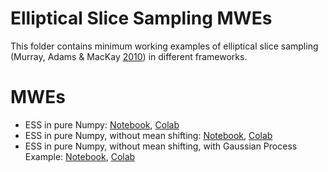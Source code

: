 # Elliptical Slice Sampling MWEs
This folder contains minimum working examples of elliptical slice sampling (Murray, Adams & MacKay [2010](https://proceedings.mlr.press/v9/murray10a.html)) in different frameworks.

# MWEs
* ESS in pure Numpy: [Notebook](https://github.com/adiehl96/master/blob/main/dev/Elliptical%20Slice%20Sampling/Numpy.ipynb), [Colab](https://colab.research.google.com/github/adiehl96/master/blob/main/dev/Elliptical%20Slice%20Sampling/Numpy.ipynb)
* ESS in pure Numpy, without mean shifting: [Notebook](https://github.com/adiehl96/master/blob/main/dev/Elliptical%20Slice%20Sampling/NumpyNoMean.ipynb), [Colab](https://colab.research.google.com/github/adiehl96/master/blob/main/dev/Elliptical%20Slice%20Sampling/NumpyNoMean.ipynb)
* ESS in pure Numpy, without mean shifting, with Gaussian Process Example: [Notebook](https://github.com/adiehl96/master/blob/main/dev/Elliptical%20Slice%20Sampling/NumpyNoMeanHinne.ipynb), [Colab](https://colab.research.google.com/github/adiehl96/master/blob/main/dev/Elliptical%20Slice%20Sampling/NumpyNoMeanHinne.ipynb)
